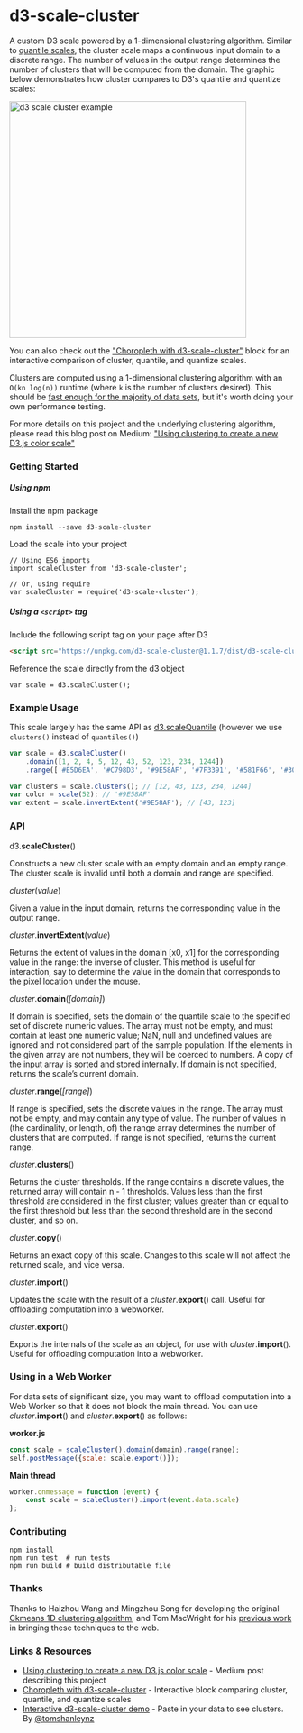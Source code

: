 # d3-scale-cluster

A custom D3 scale powered by a 1-dimensional clustering algorithm. Similar to [quantile scales](https://github.com/d3/d3-scale/blob/master/README.md#scaleQuantile), the cluster scale maps a continuous input domain to a discrete range. The number of values in the output range determines the number of clusters that will be computed from the domain. The graphic below demonstrates how cluster compares to D3's quantile and quantize scales:

<img width="420" alt="d3 scale cluster example" src="https://cloud.githubusercontent.com/assets/875591/18608070/0213d7ce-7cdf-11e6-89aa-1b0e18e63cc8.png">

You can also check out the ["Choropleth with d3-scale-cluster"](https://bl.ocks.org/schnerd/99767e64051096388078913afca3ff4e) block for an interactive comparison of cluster, quantile, and quantize scales.

Clusters are computed using a 1-dimensional clustering algorithm with an `O(kn log(n))` runtime (where `k` is the number of clusters desired). This should be [fast enough for the majority of data sets](https://cloud.githubusercontent.com/assets/875591/19367754/5159b53e-9151-11e6-9fee-52ce88cdf696.png), but it's worth doing your own performance testing.

For more details on this project and the underlying clustering algorithm, please read this blog post on Medium: ["Using clustering to create a new D3.js color scale"](https://medium.com/@dschnr/using-clustering-to-create-a-new-d3-js-color-scale-dec4ccd639d2)

### Getting Started

##### Using npm

Install the npm package

```
npm install --save d3-scale-cluster
```

Load the scale into your project

```es6
// Using ES6 imports
import scaleCluster from 'd3-scale-cluster';

// Or, using require
var scaleCluster = require('d3-scale-cluster');
```

##### Using a `<script>` tag

Include the following script tag on your page after D3

```html
<script src="https://unpkg.com/d3-scale-cluster@1.1.7/dist/d3-scale-cluster.min.js"></script>
```

Reference the scale directly from the d3 object

```es6
var scale = d3.scaleCluster();
```
### Example Usage

This scale largely has the same API as [d3.scaleQuantile](https://github.com/d3/d3-scale/blob/master/README.md#scaleQuantile) (however we use `clusters()` instead of `quantiles()`)

```js
var scale = d3.scaleCluster()
    .domain([1, 2, 4, 5, 12, 43, 52, 123, 234, 1244])
    .range(['#E5D6EA', '#C798D3', '#9E58AF', '#7F3391', '#581F66', '#30003A']);

var clusters = scale.clusters(); // [12, 43, 123, 234, 1244]
var color = scale(52); // '#9E58AF'
var extent = scale.invertExtent('#9E58AF'); // [43, 123]
```

### API

d3.**scaleCluster**()

Constructs a new cluster scale with an empty domain and an empty range. The cluster scale is invalid until both a domain and range are specified.

_cluster_(_value_)

Given a value in the input domain, returns the corresponding value in the output range.

_cluster_.**invertExtent**(_value_)

Returns the extent of values in the domain [x0, x1] for the corresponding value in the range: the inverse of cluster. This method is useful for interaction, say to determine the value in the domain that corresponds to the pixel location under the mouse.

_cluster_.**domain**(_[domain]_)

If domain is specified, sets the domain of the quantile scale to the specified set of discrete numeric values. The array must not be empty, and must contain at least one numeric value; NaN, null and undefined values are ignored and not considered part of the sample population. If the elements in the given array are not numbers, they will be coerced to numbers. A copy of the input array is sorted and stored internally. If domain is not specified, returns the scale’s current domain.

_cluster_.**range**(_[range]_)

If range is specified, sets the discrete values in the range. The array must not be empty, and may contain any type of value. The number of values in (the cardinality, or length, of) the range array determines the number of clusters that are computed. If range is not specified, returns the current range.

_cluster_.**clusters**()

Returns the cluster thresholds. If the range contains n discrete values, the returned array will contain n - 1 thresholds. Values less than the first threshold are considered in the first cluster; values greater than or equal to the first threshold but less than the second threshold are in the second cluster, and so on.

_cluster_.**copy**()

Returns an exact copy of this scale. Changes to this scale will not affect the returned scale, and vice versa.

_cluster_.**import**()

Updates the scale with the result of a _cluster_.**export**() call. Useful for offloading computation into a webworker.

_cluster_.**export**()

Exports the internals of the scale as an object, for use with _cluster_.**import**(). Useful for offloading computation into a webworker.

### Using in a Web Worker

For data sets of significant size, you may want to offload computation into a Web Worker so that it does not block the main thread. You can use _cluster_.**import**() and _cluster_.**export**() as follows:

**worker.js**

```js
const scale = scaleCluster().domain(domain).range(range);
self.postMessage({scale: scale.export()});
```

**Main thread**

```js
worker.onmessage = function (event) {
    const scale = scaleCluster().import(event.data.scale)
};
```

### Contributing

```
npm install
npm run test  # run tests
npm run build # build distributable file
```

### Thanks

Thanks to Haizhou Wang and Mingzhou Song for developing the original [Ckmeans 1D clustering algorithm](https://cran.r-project.org/web/packages/Ckmeans.1d.dp/), and Tom MacWright for his [previous work](http://www.macwright.org/2013/02/18/literate-jenks.html) in bringing these techniques to the web.

### Links & Resources

- [Using clustering to create a new D3.js color scale](https://medium.com/@dschnr/using-clustering-to-create-a-new-d3-js-color-scale-dec4ccd639d2) - Medium post describing this project
- [Choropleth with d3-scale-cluster](https://bl.ocks.org/schnerd/99767e64051096388078913afca3ff4e) - Interactive block comparing cluster, quantile, and quantize scales
- [Interactive d3-scale-cluster demo](http://bl.ocks.org/tomshanley/raw/2de81c66fbe4cab9dc4e4e4c579a4d1a/) - Paste in your data to see clusters. By [@tomshanleynz](https://twitter.com/tomshanleynz)

